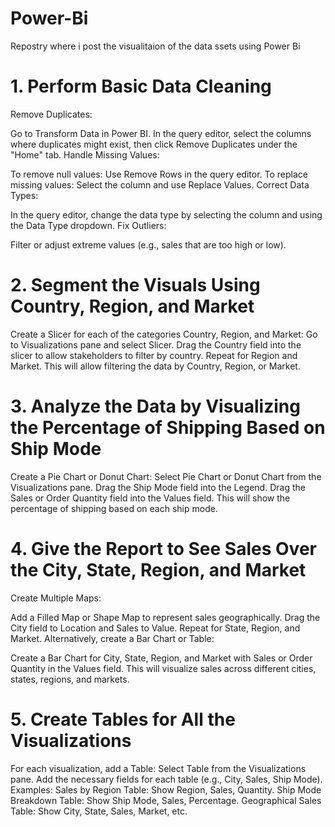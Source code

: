 # Power-Bi
Repostry where i post the visualitaion of the data ssets using Power Bi
# 1. Perform Basic Data Cleaning
Remove Duplicates:

Go to Transform Data in Power BI.
In the query editor, select the columns where duplicates might exist, then click Remove Duplicates under the "Home" tab.
Handle Missing Values:

To remove null values: Use Remove Rows in the query editor.
To replace missing values: Select the column and use Replace Values.
Correct Data Types:

In the query editor, change the data type by selecting the column and using the Data Type dropdown.
Fix Outliers:

Filter or adjust extreme values (e.g., sales that are too high or low).
# 2. Segment the Visuals Using Country, Region, and Market
Create a Slicer for each of the categories Country, Region, and Market:
Go to Visualizations pane and select Slicer.
Drag the Country field into the slicer to allow stakeholders to filter by country.
Repeat for Region and Market.
This will allow filtering the data by Country, Region, or Market.

# 3. Analyze the Data by Visualizing the Percentage of Shipping Based on Ship Mode
Create a Pie Chart or Donut Chart:
Select Pie Chart or Donut Chart from the Visualizations pane.
Drag the Ship Mode field into the Legend.
Drag the Sales or Order Quantity field into the Values field.
This will show the percentage of shipping based on each ship mode.

# 4. Give the Report to See Sales Over the City, State, Region, and Market
Create Multiple Maps:

Add a Filled Map or Shape Map to represent sales geographically.
Drag the City field to Location and Sales to Value.
Repeat for State, Region, and Market.
Alternatively, create a Bar Chart or Table:

Create a Bar Chart for City, State, Region, and Market with Sales or Order Quantity in the Values field.
This will visualize sales across different cities, states, regions, and markets.

# 5. Create Tables for All the Visualizations
For each visualization, add a Table:
Select Table from the Visualizations pane.
Add the necessary fields for each table (e.g., City, Sales, Ship Mode).
Examples:
Sales by Region Table: Show Region, Sales, Quantity.
Ship Mode Breakdown Table: Show Ship Mode, Sales, Percentage.
Geographical Sales Table: Show City, State, Sales, Market, etc.

